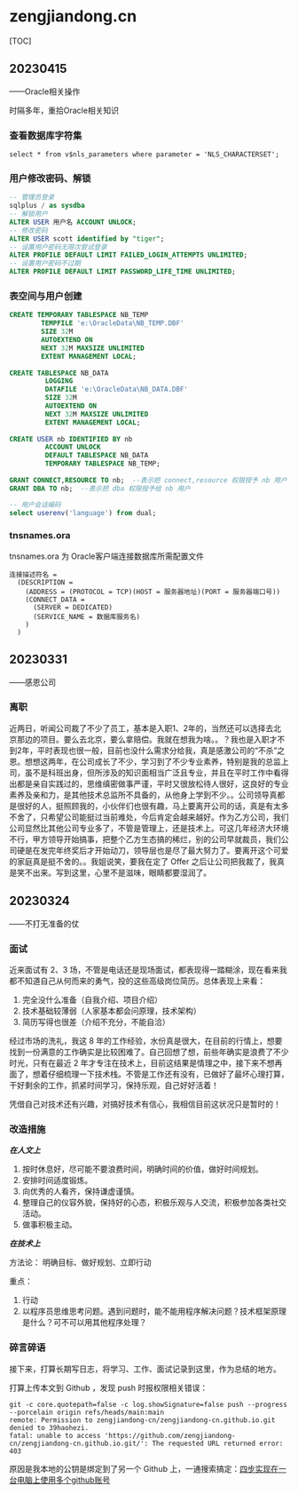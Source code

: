 # zengjiandong.cn

[TOC]

## 20230415
——Oracle相关操作

时隔多年，重拾Oracle相关知识

### 查看数据库字符集
```shell
select * from v$nls_parameters where parameter = 'NLS_CHARACTERSET';
```

### 用户修改密码、解锁

```sql
-- 管理员登录
sqlplus / as sysdba
-- 解锁用户
ALTER USER 用户名 ACCOUNT UNLOCK;
-- 修改密码
ALTER USER scott identified by "tiger";
-- 设置用户密码无限次尝试登录
ALTER PROFILE DEFAULT LIMIT FAILED_LOGIN_ATTEMPTS UNLIMITED;
-- 设置用户密码不过期
ALTER PROFILE DEFAULT LIMIT PASSWORD_LIFE_TIME UNLIMITED;
```

### 表空间与用户创建
```sql
CREATE TEMPORARY TABLESPACE NB_TEMP 
		TEMPFILE 'e:\OracleData\NB_TEMP.DBF' 
		SIZE 32M 
		AUTOEXTEND ON 
		NEXT 32M MAXSIZE UNLIMITED 
		EXTENT MANAGEMENT LOCAL;
		 
CREATE TABLESPACE NB_DATA
         LOGGING
         DATAFILE 'e:\OracleData\NB_DATA.DBF'
         SIZE 32M
         AUTOEXTEND ON
         NEXT 32M MAXSIZE UNLIMITED
         EXTENT MANAGEMENT LOCAL;
		 
CREATE USER nb IDENTIFIED BY nb
         ACCOUNT UNLOCK
         DEFAULT TABLESPACE NB_DATA
         TEMPORARY TABLESPACE NB_TEMP;
		 
GRANT CONNECT,RESOURCE TO nb;  --表示把 connect,resource 权限授予 nb 用户
GRANT DBA TO nb;  --表示把 dba 权限授予给 nb 用户

-- 用户会话编码
select userenv('language') from dual;
```
### tnsnames.ora
tnsnames.ora 为 Oracle客户端连接数据库所需配置文件
```
连接描述符名 =
  (DESCRIPTION =
    (ADDRESS = (PROTOCOL = TCP)(HOST = 服务器地址)(PORT = 服务器端口号))
    (CONNECT_DATA =
      (SERVER = DEDICATED)
      (SERVICE_NAME = 数据库服务名)
    )
  )
```
## 20230331
——感恩公司

### 离职
近两日，听闻公司裁了不少了员工，基本是入职1、2年的，当然还可以选择去北京那边的项目。要么去北京，要么拿赔偿。我就在想我为啥。。？我也是入职才不到2年，平时表现也很一般，目前也没什么需求分给我，真是感激公司的“不杀”之恩。想想这两年，在公司成长了不少，学习到了不少专业素养，特别是我的总监上司，虽不是科班出身，但所涉及的知识面相当广泛且专业，并且在平时工作中看得出都是亲自实践过的，思维缜密做事严谨，平时又很放松待人很好，这良好的专业素养及亲和力，是其他技术总监所不具备的，从他身上学到不少。。公司领导真都是很好的人，挺照顾我的，小伙伴们也很有趣，马上要离开公司的话，真是有太多不舍了，只希望公司能挺过当前难处，今后肯定会越来越好。作为乙方公司，我们公司显然比其他公司专业多了，不管是管理上，还是技术上。可这几年经济大环境不行，甲方领导开始搞事，把整个乙方生态搞的稀烂，别的公司早就裁员，我们公司硬是在发完年终奖后才开始动刀，领导层也是尽了最大努力了。要离开这个可爱的家庭真是挺不舍的。。我姐说笑，要我在定了 Offer 之后让公司把我裁了，我真是笑不出来。写到这里，心里不是滋味，眼睛都要湿润了。

## 20230324
——不打无准备的仗

### 面试
近来面试有 2、3 场，不管是电话还是现场面试，都表现得一踏糊涂，现在看来我都不知道自己从何而来的勇气，投的这些高级岗位简历。总体表现上来看：

1. 完全没什么准备（自我介绍、项目介绍） 
2. 技术基础较薄弱（人家基本都会问原理，技术架构） 
3. 简历写得也很差（介绍不充分，不能自洽）

经过市场的洗礼，我这 8 年的工作经验，水份真是很大，在目前的行情上，想要找到一份满意的工作确实是比较困难了。自己回想了想，前些年确实是浪费了不少时光，只有在最近 2 年才专注在技术上，目前这结果是情理之中，接下来不想再面了，想着仔细梳理一下技术栈。不管是工作还有没有，已做好了最坏心理打算，干好剩余的工作，抓紧时间学习，保持乐观，自己好好活着！

凭借自己对技术还有兴趣，对搞好技术有信心，我相信目前这状况只是暂时的！

### 改造措施 ###
_**在人文上**_

1. 按时休息好，尽可能不要浪费时间，明确时间的价值，做好时间规划。
2. 安排时间适度锻炼。
3. 向优秀的人看齐，保持谦虚谨慎。
4. 整理自己的仪容外貌，保持好的心态，积极乐观与人交流，积极参加各类社交活动。
5. 做事积极主动。

_**在技术上**_

方法论：
明确目标、做好规划、立即行动

重点：
1. 行动
2. 以程序员思维思考问题。遇到问题时，能不能用程序解决问题？技术框架原理是什么？可不可以用其他程序处理？

### 碎言碎语
接下来，打算长期写日志，将学习、工作、面试记录到这里，作为总结的地方。

打算上传本文到 Github ，发现 push 时报权限相关错误：

```shell
git -c core.quotepath=false -c log.showSignature=false push --progress --porcelain origin refs/heads/main:main
remote: Permission to zengjiandong-cn/zengjiandong-cn.github.io.git denied to 39haohezi.
fatal: unable to access 'https://github.com/zengjiandong-cn/zengjiandong-cn.github.io.git/': The requested URL returned error: 403
```

原因是我本地的公钥是绑定到了另一个 Github 上，一通搜索搞定：[四步实现在一台电脑上使用多个github账号](https://www.shuzhiduo.com/A/Ae5RR6Gm5Q/)
